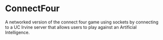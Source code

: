 # ConnectFour

A networked version of the connect four game using sockets by connecting to a UC Irvine server that allows users to play 
against an Artificial Intelligence.
